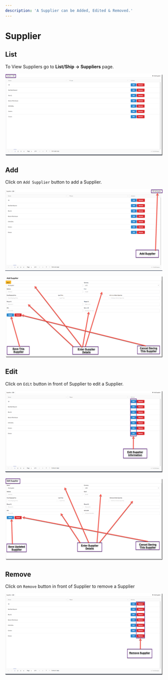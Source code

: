 ```yaml
---
description: 'A Supplier can be Added, Edited & Removed.'
---
```


# Supplier

## List

To View Suppliers go to **List/Ship → Suppliers** page.

![Supplier](.gitbook/assets/1-list-supplier.png)

## Add

Click on `Add Supplier` button to add a Supplier.

![Supplier](.gitbook/assets/1-2-add-supplier.png)

![Supplier/Add](.gitbook/assets/2-2-add-supplier.png)

## Edit

Click on `Edit` button in front of Supplier to edit a Supplier.

![Supplier](.gitbook/assets/1-2-edit-supplier.png)

![Supplier/Edit](.gitbook/assets/2-2-edit-supplier.png)

## Remove

Click on `Remove` button in front of Supplier to remove a Supplier

![Supplier](.gitbook/assets/1-remove-suppliers.png)

